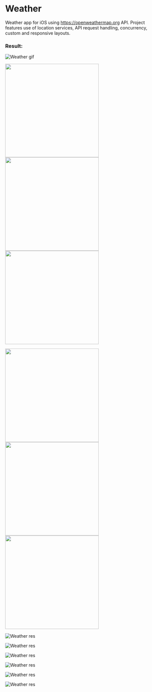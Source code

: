 # Weather
Weather app for iOS using https://openweathermap.org API. Project features use of location services, API request handling, concurrency, custom and responsive layouts.  

### Result:

![Weather gif](https://media.giphy.com/media/b5bw0N7isRue7psr0D/giphy.gif)

<p float="left">
  <img src="./img/01.PNG" width="300" />
  <img src="./img/02.PNG" width="300" /> 
  <img src="./img/03.PNG" width="300" />
</p>


<p float="left">
  <img src="./img/04.PNG" width="300" />
  <img src="./img/05.PNG" width="300" /> 
  <img src="./img/06.PNG" width="300" />
</p>

![Weather res](./img/01.PNG)

![Weather res](./img/02.PNG)

![Weather res](./img/03.PNG)

![Weather res](./img/04.PNG)

![Weather res](./img/05.PNG)

![Weather res](./img/06.PNG)
